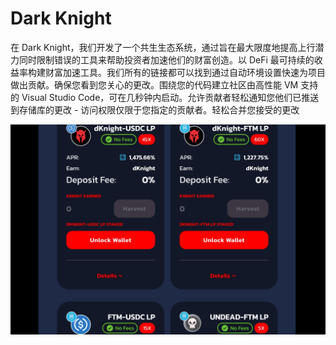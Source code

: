 # Dark Knight

在 Dark Knight，我们开发了一个共生生态系统，通过旨在最大限度地提高上行潜力同时限制错误的工具来帮助投资者加速他们的财富创造。以 DeFi 最可持续的收益率构建财富加速工具。我们所有的链接都可以找到通过自动环境设置快速为项目做出贡献。确保您看到您关心的更改。围绕您的代码建立社区由高性能 VM 支持的 Visual Studio Code，可在几秒钟内启动。允许贡献者轻松通知您他们已推送到存储库的更改 - 访问权限仅限于您指定的贡献者。轻松合并您接受的更改

![1](1.png)
